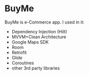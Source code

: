# BuyMe
BuyMe is e-Commerce app. I used in it: 
- Dependency Injection (Hilt)
- MVVM+Clean Architecture
- Google Maps SDK
- Room
- Retrofit
- Glide
- Coroutines
- other 3rd party libraries

